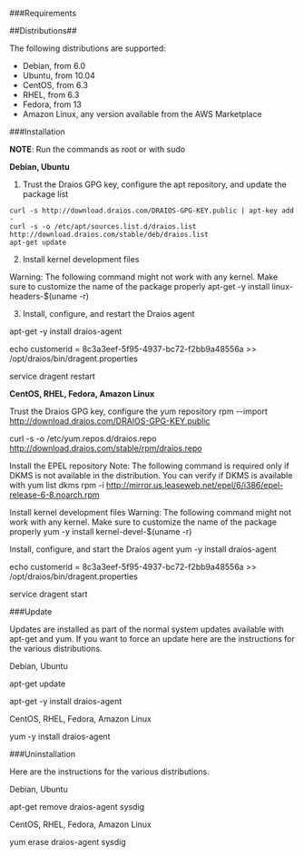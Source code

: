 ###Requirements

##Distributions##

The following distributions are supported:

* Debian, from 6.0
* Ubuntu, from 10.04
* CentOS, from 6.3
* RHEL, from 6.3
* Fedora, from 13
* Amazon Linux, any version available from the AWS Marketplace

###Installation

**NOTE**: Run the commands as root or with sudo

**Debian, Ubuntu**

1. Trust the Draios GPG key, configure the apt repository, and update the package list
``` 
curl -s http://download.draios.com/DRAIOS-GPG-KEY.public | apt-key add -  
curl -s -o /etc/apt/sources.list.d/draios.list http://download.draios.com/stable/deb/draios.list  
apt-get update
```

2. Install kernel development files

Warning: The following command might not work with any kernel. Make sure to customize the name of the package properly
apt-get -y install linux-headers-$(uname -r)

3. Install, configure, and restart the Draios agent

apt-get -y install draios-agent

echo customerid = 8c3a3eef-5f95-4937-bc72-f2bb9a48556a >> /opt/draios/bin/dragent.properties

service dragent restart

**CentOS, RHEL, Fedora, Amazon Linux**

Trust the Draios GPG key, configure the yum repository
rpm --import http://download.draios.com/DRAIOS-GPG-KEY.public

curl -s -o /etc/yum.repos.d/draios.repo http://download.draios.com/stable/rpm/draios.repo

Install the EPEL repository
Note: The following command is required only if DKMS is not available in the distribution. You can verify if DKMS is available with yum list dkms
rpm -i http://mirror.us.leaseweb.net/epel/6/i386/epel-release-6-8.noarch.rpm

Install kernel development files
Warning: The following command might not work with any kernel. Make sure to customize the name of the package properly
yum -y install kernel-devel-$(uname -r)

Install, configure, and start the Draios agent
yum -y install draios-agent

echo customerid = 8c3a3eef-5f95-4937-bc72-f2bb9a48556a >> /opt/draios/bin/dragent.properties

service dragent start

###Update

Updates are installed as part of the normal system updates available with apt-get and yum. If you want to force an update here are the instructions for the various distributions.

Debian, Ubuntu

apt-get update

apt-get -y install draios-agent

CentOS, RHEL, Fedora, Amazon Linux

yum -y install draios-agent

###Uninstallation

Here are the instructions for the various distributions.

Debian, Ubuntu

apt-get remove draios-agent sysdig

CentOS, RHEL, Fedora, Amazon Linux

yum erase draios-agent sysdig